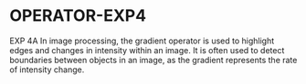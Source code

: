 # OPERATOR-EXP4

EXP 4A
  In image processing, the gradient operator is used to highlight edges and changes in intensity within an image. It is often used to detect boundaries between objects in an image, as the gradient represents the rate of intensity change.
